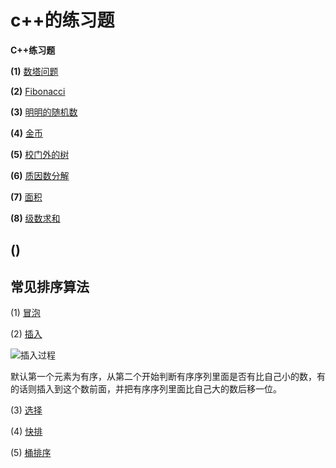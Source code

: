 # c++的练习题
**C++练习题**

**(1)**
[数塔问题](https://github.com/alatzr/C-Practice/blob/main/%E6%95%B0%E5%A1%94%E9%97%AE%E9%A2%98.cpp)

**(2)**
[Fibonacci](https://github.com/alatzr/C-Practice/blob/main/fibonacci.cpp)

**(3)**
[明明的随机数](https://github.com/alatzr/C-Practice/blob/main/%E6%98%8E%E6%98%8E%E7%9A%84%E9%9A%8F%E6%9C%BA%E6%95%B0.cpp)

**(4)**
[金币](https://github.com/alatzr/C-Practice/blob/main/%E9%87%91%E5%B8%81.cpp)

**(5)**
[校门外的树](https://github.com/alatzr/C-Practice/blob/main/%E6%A0%A1%E9%97%A8%E5%A4%96%E7%9A%84%E6%A0%91.cpp)

**(6)**
[质因数分解](https://github.com/alatzr/C-Practice/blob/main/%E8%B4%A8%E5%9B%A0%E6%95%B0%E5%88%86%E8%A7%A3.cpp)

**(7)**
[面积](https://github.com/alatzr/C-Practice/blob/main/%E9%9D%A2%E7%A7%AF.cpp)

**(8)**
[级数求和](https://github.com/alatzr/C-Practice/blob/main/%E7%BA%A7%E6%95%B0%E6%B1%82%E5%92%8C.cpp)

**()**
[](url)
---
## 常见排序算法
(1) [冒泡](https://github.com/alatzr/C-Practice/blob/main/%E5%86%92%E6%B3%A1%E6%8E%92%E5%BA%8F.cpp)

(2) [插入](https://github.com/alatzr/C-Practice/blob/main/%E6%8F%92%E5%85%A5%E6%8E%92%E5%BA%8F.cpp)

![插入过程](https://images2015.cnblogs.com/blog/32909/201705/32909-20170512235538644-235906232.png)

默认第一个元素为有序，从第二个开始判断有序序列里面是否有比自己小的数，有的话则插入到这个数前面，并把有序序列里面比自己大的数后移一位。


(3) [选择](https://github.com/alatzr/C-Practice/blob/main/%E9%80%89%E6%8B%A9%E6%8E%92%E5%BA%8F.cpp)

(4) [快排](https://github.com/alatzr/C-Practice/blob/main/%E5%BF%AB%E9%80%9F%E6%8E%92%E5%BA%8F%E7%9A%84%E4%B8%A4%E4%B8%AA%E6%80%9D%E8%B7%AF.py)

(5) [桶排序](https://github.com/alatzr/C-Practice/blob/main/%E6%A1%B6%E6%8E%92%E5%BA%8F.cpp)
